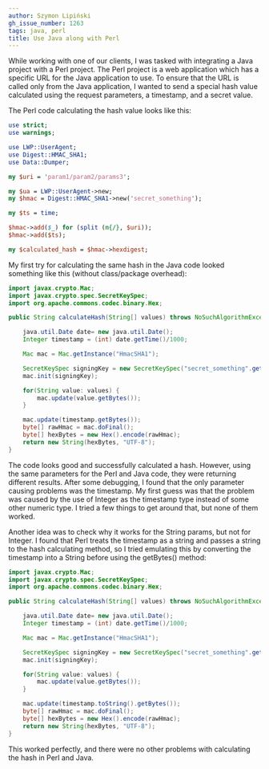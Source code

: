 ```yaml
---
author: Szymon Lipiński
gh_issue_number: 1263
tags: java, perl
title: Use Java along with Perl
---
```


While working with one of our clients, I was tasked with integrating a Java project with a Perl project. The Perl project is a web application which has a specific URL for the Java application to use. To ensure that the URL is called only from the Java application, I wanted to send a special hash value calculated using the request parameters, a timestamp, and a secret value.

The Perl code calculating the hash value looks like this:

```perl
use strict;
use warnings;

use LWP::UserAgent;
use Digest::HMAC_SHA1;
use Data::Dumper;

my $uri = 'param1/param2/params3';

my $ua = LWP::UserAgent->new;
my $hmac = Digest::HMAC_SHA1->new('secret_something');

my $ts = time;

$hmac->add($_) for (split (m{/}, $uri));
$hmac->add($ts);

my $calculated_hash = $hmac->hexdigest;
```

My first try for calculating the same hash in the Java code looked something like this (without class/package overhead):

```java
import javax.crypto.Mac;
import javax.crypto.spec.SecretKeySpec;
import org.apache.commons.codec.binary.Hex;

public String calculateHash(String[] values) throws NoSuchAlgorithmException, UnsupportedEncodingException, InvalidKeyException {

    java.util.Date date= new java.util.Date();
    Integer timestamp = (int) date.getTime()/1000;

    Mac mac = Mac.getInstance("HmacSHA1");

    SecretKeySpec signingKey = new SecretKeySpec("secret_something".getBytes(), "HmacSHA1");
    mac.init(signingKey);

    for(String value: values) {
        mac.update(value.getBytes());
    }

    mac.update(timestamp.getBytes());
    byte[] rawHmac = mac.doFinal();
    byte[] hexBytes = new Hex().encode(rawHmac);
    return new String(hexBytes, "UTF-8");
}
```

The code looks good and successfully calculated a hash. However, using the same parameters for the Perl and Java code, they were returning different results. After some debugging, I found that the only parameter causing problems was the timestamp. My first guess was that the problem was caused by the use of Integer as the timestamp type instead of some other numeric type. I tried a few things to get around that, but none of them worked.

Another idea was to check why it works for the String params, but not for Integer. I found that Perl treats the timestamp as a string and passes a string to the hash calculating method, so I tried emulating this by converting the timestamp into a String before using the getBytes() method:

```java
import javax.crypto.Mac;
import javax.crypto.spec.SecretKeySpec;
import org.apache.commons.codec.binary.Hex;

public String calculateHash(String[] values) throws NoSuchAlgorithmException, UnsupportedEncodingException, InvalidKeyException {

    java.util.Date date= new java.util.Date();
    Integer timestamp = (int) date.getTime()/1000;

    Mac mac = Mac.getInstance("HmacSHA1");

    SecretKeySpec signingKey = new SecretKeySpec("secret_something".getBytes(), "HmacSHA1");
    mac.init(signingKey);

    for(String value: values) {
        mac.update(value.getBytes());
    }

    mac.update(timestamp.toString().getBytes());
    byte[] rawHmac = mac.doFinal();
    byte[] hexBytes = new Hex().encode(rawHmac);
    return new String(hexBytes, "UTF-8");
}
```

This worked perfectly, and there were no other problems with calculating the hash in Perl and Java.
